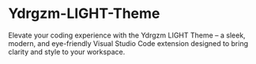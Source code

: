 # Ydrgzm-LIGHT-Theme
Elevate your coding experience with the Ydrgzm LIGHT Theme – a sleek, modern, and eye-friendly Visual Studio Code extension designed to bring clarity and style to your workspace.
